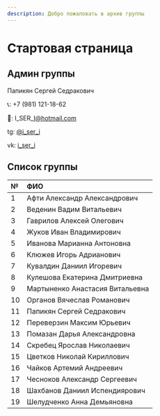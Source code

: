 ```yaml
---
description: Добро пожаловать в архив группы
---
```


# Стартовая страница

## Админ группы

Папикян Сергей Седракович

📞: +7 \(981\) 121-18-62

📧: I\_SER\_I@hotmail.com

tg: [@i\_ser\_i](https://t.me/i_ser_i)

vk: [i\_ser\_i](https://vk.com/i_ser_i)

## Список группы

| № | ФИО |
| :--- | :--- |
| 1 | Афти Александр Александрович |
| 2 | Веденин Вадим Витальевич |
| 3 | Гаврилов Алексей Олегович |
| 4 | Жуков Иван Владимирович |
| 5 | Иванова Марианна Антоновна |
| 6 | Клюжев Игорь Адрианович |
| 7 | Кувалдин Даниил Игоревич |
| 8 | Кулешова Екатерина Дмитриевна |
| 9 | Мартыненко Анастасия Витальевна |
| 10 | Органов Вячеслав Романович |
| 11 | Папикян Сергей Седракович |
| 12 | Переверзин Максим Юрьевич |
| 13 | Помазан Дарья Александровна |
| 14 | Скребец Ярослав Николаевич |
| 15 | Цветков Николай Кириллович |
| 16 | Чайков Артемий Андреевич |
| 17 | Чесноков Александр Сергеевич |
| 18 | Шахбанов Даниил Испендиярович |
| 19 | Шелудченко Анна Демьяновна |
